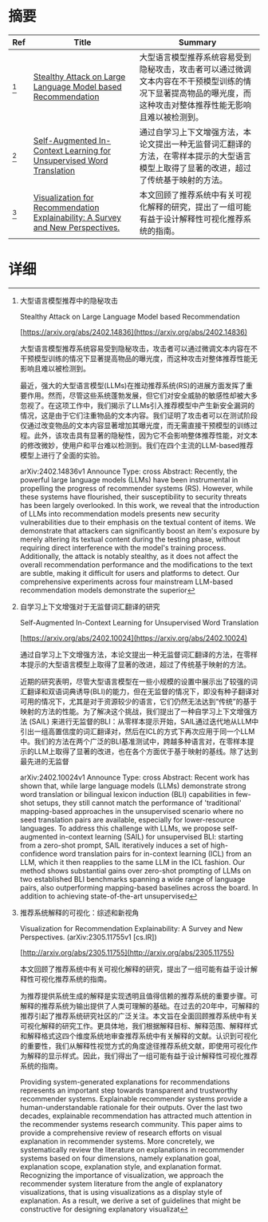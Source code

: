 # 摘要

| Ref | Title | Summary |
| --- | --- | --- |
| [^1] | [Stealthy Attack on Large Language Model based Recommendation](https://arxiv.org/abs/2402.14836) | 大型语言模型推荐系统容易受到隐秘攻击，攻击者可以通过微调文本内容在不干预模型训练的情况下显著提高物品的曝光度，而这种攻击对整体推荐性能无影响且难以被检测到。 |
| [^2] | [Self-Augmented In-Context Learning for Unsupervised Word Translation](https://arxiv.org/abs/2402.10024) | 通过自学习上下文增强方法，本论文提出一种无监督词汇翻译的方法，在零样本提示的大型语言模型上取得了显著的改进，超过了传统基于映射的方法。 |
| [^3] | [Visualization for Recommendation Explainability: A Survey and New Perspectives.](http://arxiv.org/abs/2305.11755) | 本文回顾了推荐系统中有关可视化解释的研究，提出了一组可能有益于设计解释性可视化推荐系统的指南。 |

# 详细

[^1]: 大型语言模型推荐中的隐秘攻击

    Stealthy Attack on Large Language Model based Recommendation

    [https://arxiv.org/abs/2402.14836](https://arxiv.org/abs/2402.14836)

    大型语言模型推荐系统容易受到隐秘攻击，攻击者可以通过微调文本内容在不干预模型训练的情况下显著提高物品的曝光度，而这种攻击对整体推荐性能无影响且难以被检测到。

    

    最近，强大的大型语言模型(LLMs)在推动推荐系统(RS)的进展方面发挥了重要作用。然而，尽管这些系统蓬勃发展，但它们对安全威胁的敏感性却被大多忽视了。在这项工作中，我们揭示了LLMs引入推荐模型中产生新安全漏洞的情况，这是由于它们注重物品的文本内容。我们证明了攻击者可以在测试阶段仅通过改变物品的文本内容显著增加其曝光度，而无需直接干预模型的训练过程。此外，该攻击具有显著的隐秘性，因为它不会影响整体推荐性能，对文本的修改微妙，使用户和平台难以检测到。我们在四个主流的LLM-based推荐模型上进行了全面的实验。

    arXiv:2402.14836v1 Announce Type: cross  Abstract: Recently, the powerful large language models (LLMs) have been instrumental in propelling the progress of recommender systems (RS). However, while these systems have flourished, their susceptibility to security threats has been largely overlooked. In this work, we reveal that the introduction of LLMs into recommendation models presents new security vulnerabilities due to their emphasis on the textual content of items. We demonstrate that attackers can significantly boost an item's exposure by merely altering its textual content during the testing phase, without requiring direct interference with the model's training process. Additionally, the attack is notably stealthy, as it does not affect the overall recommendation performance and the modifications to the text are subtle, making it difficult for users and platforms to detect. Our comprehensive experiments across four mainstream LLM-based recommendation models demonstrate the superior
    
[^2]: 自学习上下文增强对于无监督词汇翻译的研究

    Self-Augmented In-Context Learning for Unsupervised Word Translation

    [https://arxiv.org/abs/2402.10024](https://arxiv.org/abs/2402.10024)

    通过自学习上下文增强方法，本论文提出一种无监督词汇翻译的方法，在零样本提示的大型语言模型上取得了显著的改进，超过了传统基于映射的方法。

    

    近期的研究表明，尽管大型语言模型在一些小规模的设置中展示出了较强的词汇翻译和双语词典诱导(BLI)的能力，但在无监督的情况下，即没有种子翻译对可用的情况下，尤其是对于资源较少的语言，它们仍然无法达到“传统”的基于映射的方法的性能。为了解决这个挑战，我们提出了一种自学习上下文增强方法 (SAIL) 来进行无监督的BLI：从零样本提示开始，SAIL通过迭代地从LLM中引出一组高置信度的词汇翻译对，然后在ICL的方式下再次应用于同一个LLM中。我们的方法在两个广泛的BLI基准测试中，跨越多种语言对，在零样本提示的LLM上取得了显著的改进，也在各个方面优于基于映射的基线。除了达到最先进的无监督

    arXiv:2402.10024v1 Announce Type: cross  Abstract: Recent work has shown that, while large language models (LLMs) demonstrate strong word translation or bilingual lexicon induction (BLI) capabilities in few-shot setups, they still cannot match the performance of 'traditional' mapping-based approaches in the unsupervised scenario where no seed translation pairs are available, especially for lower-resource languages. To address this challenge with LLMs, we propose self-augmented in-context learning (SAIL) for unsupervised BLI: starting from a zero-shot prompt, SAIL iteratively induces a set of high-confidence word translation pairs for in-context learning (ICL) from an LLM, which it then reapplies to the same LLM in the ICL fashion. Our method shows substantial gains over zero-shot prompting of LLMs on two established BLI benchmarks spanning a wide range of language pairs, also outperforming mapping-based baselines across the board. In addition to achieving state-of-the-art unsupervised 
    
[^3]: 推荐系统解释的可视化：综述和新视角

    Visualization for Recommendation Explainability: A Survey and New Perspectives. (arXiv:2305.11755v1 [cs.IR])

    [http://arxiv.org/abs/2305.11755](http://arxiv.org/abs/2305.11755)

    本文回顾了推荐系统中有关可视化解释的研究，提出了一组可能有益于设计解释性可视化推荐系统的指南。

    

    为推荐提供系统生成的解释是实现透明且值得信赖的推荐系统的重要步骤。可解释的推荐系统为输出提供了人类可理解的基础。在过去的20年中，可解释的推荐引起了推荐系统研究社区的广泛关注。本文旨在全面回顾推荐系统中有关可视化解释的研究工作。更具体地，我们根据解释目标、解释范围、解释样式和解释格式这四个维度系统地审查推荐系统中有关解释的文献。认识到可视化的重要性，我们从解释性视觉方式的角度途径推荐系统文献，即使用可视化作为解释的显示样式。因此，我们得出了一组可能有益于设计解释性可视化推荐系统的指南。

    Providing system-generated explanations for recommendations represents an important step towards transparent and trustworthy recommender systems. Explainable recommender systems provide a human-understandable rationale for their outputs. Over the last two decades, explainable recommendation has attracted much attention in the recommender systems research community. This paper aims to provide a comprehensive review of research efforts on visual explanation in recommender systems. More concretely, we systematically review the literature on explanations in recommender systems based on four dimensions, namely explanation goal, explanation scope, explanation style, and explanation format. Recognizing the importance of visualization, we approach the recommender system literature from the angle of explanatory visualizations, that is using visualizations as a display style of explanation. As a result, we derive a set of guidelines that might be constructive for designing explanatory visualizat
    


